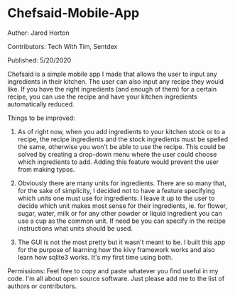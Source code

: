 # Chefsaid-Mobile-App

Author: Jared Horton

Contributors: Tech With Tim, Sentdex

Published: 5/20/2020

Chefsaid is a simple mobile app I made that allows the user to input any ingredients in their kitchen.
The user can also input any recipe they would like. If you have the right ingredients (and enough of them)
for a certain recipe, you can use the recipe and have your kitchen ingredients automatically reduced.

Things to be improved:
1. As of right now, when you add ingredients to your kitchen stock or to a recipe, the recipe ingredients
and the stock ingredients must be spelled the same, otherwise you won't be able to use the recipe. This
could be solved by creating a drop-down menu where the user could choose which ingredients to add. Adding
this feature would prevent the user from making typos.

2. Obviously there are many units for ingredients. There are so many that, for the sake of simplicity, I
decided not to have a feature specifying which units one must use for ingredients. I leave it up to the
user to decide which unit makes most sense for their ingredients, ie. for flower, sugar, water, milk or
for any other powder or liquid ingredient you can use a cup as the common unit. If need be you can
specify in the recipe instructions what units should be used.

3. The GUI is not the most pretty but it wasn't meant to be. I built this app for the purpose of learning
how the kivy framework works and also learn how sqlite3 works. It's my first time using both.

Permissions:
Feel free to copy and paste whatever you find useful in my code. I'm all about open source software. Just
please add me to the list of authors or contributors.
